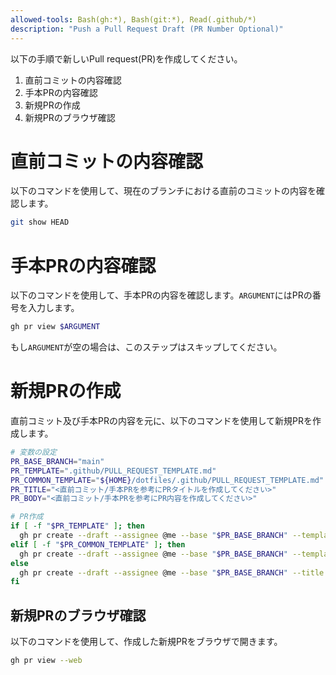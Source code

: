```yaml
---
allowed-tools: Bash(gh:*), Bash(git:*), Read(.github/*)
description: "Push a Pull Request Draft (PR Number Optional)"
---
```


以下の手順で新しいPull request(PR)を作成してください。

1. 直前コミットの内容確認
2. 手本PRの内容確認
3. 新規PRの作成
4. 新規PRのブラウザ確認

# 直前コミットの内容確認

以下のコマンドを使用して、現在のブランチにおける直前のコミットの内容を確認します。

```bash
git show HEAD
```

# 手本PRの内容確認

以下のコマンドを使用して、手本PRの内容を確認します。`ARGUMENT`にはPRの番号を入力します。

```bash
gh pr view $ARGUMENT
```

もし`ARGUMENT`が空の場合は、このステップはスキップしてください。

# 新規PRの作成

直前コミット及び手本PRの内容を元に、以下のコマンドを使用して新規PRを作成します。

```bash
# 変数の設定
PR_BASE_BRANCH="main"
PR_TEMPLATE=".github/PULL_REQUEST_TEMPLATE.md"
PR_COMMON_TEMPLATE="${HOME}/dotfiles/.github/PULL_REQUEST_TEMPLATE.md"
PR_TITLE="<直前コミット/手本PRを参考にPRタイトルを作成してください>"
PR_BODY="<直前コミット/手本PRを参考にPR内容を作成してください>"

# PR作成
if [ -f "$PR_TEMPLATE" ]; then
  gh pr create --draft --assignee @me --base "$PR_BASE_BRANCH" --template "$PR_TEMPLATE" --title "$PR_TITLE" --body "$PR_BODY"
elif [ -f "$PR_COMMON_TEMPLATE" ]; then
  gh pr create --draft --assignee @me --base "$PR_BASE_BRANCH" --template "$PR_COMMON_TEMPLATE" --title "$PR_TITLE" --body "$PR_BODY"
else
  gh pr create --draft --assignee @me --base "$PR_BASE_BRANCH" --title "$PR_TITLE" --body "$PR_BODY"
fi
```

## 新規PRのブラウザ確認

以下のコマンドを使用して、作成した新規PRをブラウザで開きます。

```bash
gh pr view --web
```
